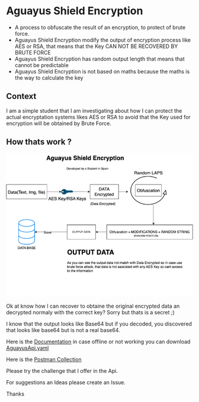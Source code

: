 # Aguayus Shield Encryption
- A process to obfuscate the result of an encryption, to protect of brute force.
- Aguayus Shield Encryption modify the output of encryption process like AES or RSA, that means that the Key CAN NOT BE RECOVERED BY BRUTE FORCE
- Aguayus Shield Encryption has random output length that means that cannot be predictable
- Aguayus Shield Encryption is not based on maths because the maths is the way to calculate the key

## Context 
 I am a simple student that I am investigating about how I can protect the actual encryptation systems likes AES or RSA to avoid that the Key used for encryption will be obtained by Brute Force.
 
 ## How thats work ?
 ![Aguayus Process](Aguayus%20Diagram.png)
 
 Ok at know how I can recover to obtaine the original encrypted data an decrypted normaly with the correct key? Sorry but thats is a secret ;)
 
 I know that the output looks like Base64 but if you decoded, you discovered that looks like base64 but is not a real base64.
 
 Here is the
 [Documentation](https://app.swaggerhub.com/apis/ADMIN_150/AguayusShieldEncryption/1.0.0) in case offline or not working you can download [AguayusApi.yaml](https://raw.githubusercontent.com/Aguayus/AguayusShieldEncryption/main/AguayusApi.yaml)
 
 Here is the [Postman Collection](https://raw.githubusercontent.com/Aguayus/AguayusShieldEncryption/main/Aguayus.postman_collection.json)
 
 
 Please try the challenge that I offer in the Api. 
 
 For suggestions an Ideas please create an Issue.
 
 Thanks
